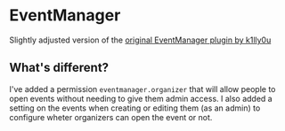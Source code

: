 # EventManager
Slightly adjusted version of the [original EventManager plugin by k1lly0u](https://umod.org/plugins/event-manager)

## What's different?

I've added a permission `eventmanager.organizer` that will allow people to open events without needing to give them admin access.
I also added a setting on the events when creating or editing them (as an admin) to configure wheter organizers can open the event or not.